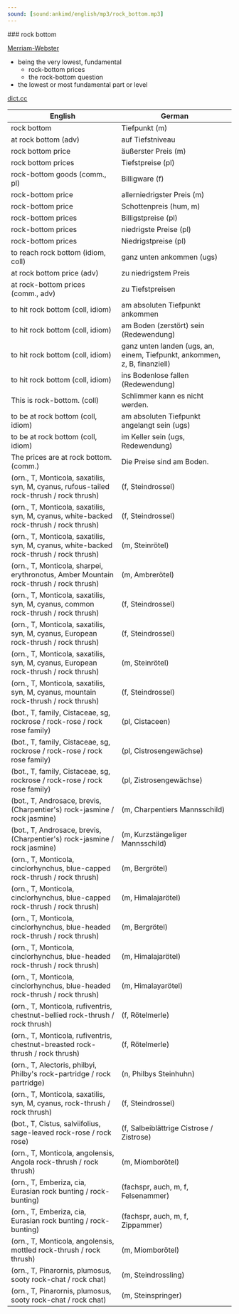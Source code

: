 ```yaml
---
sound: [sound:ankimd/english/mp3/rock_bottom.mp3]
---
```


\### rock bottom

[Merriam-Webster](https://www.merriam-webster.com/dictionary/rock+bottom)

- being the very lowest, fundamental
    - rock-bottom prices
    - the rock-bottom question
- the lowest or most fundamental part or level

[dict.cc](https://www.dict.cc/rock+bottom)

| English        | German       |
| -------------- | ------------ |
| rock bottom | Tiefpunkt (m) |
| at rock bottom (adv) | auf Tiefstniveau |
| rock bottom price | äußerster Preis (m) |
| rock bottom prices | Tiefstpreise (pl) |
| rock-bottom goods (comm., pl) | Billigware (f) |
| rock-bottom price | allerniedrigster Preis (m) |
| rock-bottom price | Schottenpreis (hum, m) |
| rock-bottom prices | Billigstpreise (pl) |
| rock-bottom prices | niedrigste Preise (pl) |
| rock-bottom prices | Niedrigstpreise (pl) |
| to reach rock bottom (idiom, coll) | ganz unten ankommen (ugs) |
| at rock bottom price (adv) | zu niedrigstem Preis |
| at rock-bottom prices (comm., adv) | zu Tiefstpreisen |
| to hit rock bottom (coll, idiom) | am absoluten Tiefpunkt ankommen |
| to hit rock bottom (coll, idiom) | am Boden (zerstört) sein (Redewendung) |
| to hit rock bottom (coll, idiom) | ganz unten landen (ugs, an, einem, Tiefpunkt, ankommen, z, B, finanziell) |
| to hit rock bottom (coll, idiom) | ins Bodenlose fallen (Redewendung) |
| This is rock-bottom. (coll) | Schlimmer kann es nicht werden. |
| to be at rock bottom (coll, idiom) | am absoluten Tiefpunkt angelangt sein (ugs) |
| to be at rock bottom (coll, idiom) | im Keller sein (ugs, Redewendung) |
| The prices are at rock bottom. (comm.) | Die Preise sind am Boden. |
|  (orn., T, Monticola, saxatilis, syn, M, cyanus, rufous-tailed rock-thrush / rock thrush) |  (f, Steindrossel) |
|  (orn., T, Monticola, saxatilis, syn, M, cyanus, white-backed rock-thrush / rock thrush) |  (f, Steindrossel) |
|  (orn., T, Monticola, saxatilis, syn, M, cyanus, white-backed rock-thrush / rock thrush) |  (m, Steinrötel) |
|  (orn., T, Monticola, sharpei, erythronotus, Amber Mountain rock-thrush / rock thrush) |  (m, Ambrerötel) |
|  (orn., T, Monticola, saxatilis, syn, M, cyanus, common rock-thrush / rock thrush) |  (f, Steindrossel) |
|  (orn., T, Monticola, saxatilis, syn, M, cyanus, European rock-thrush / rock thrush) |  (f, Steindrossel) |
|  (orn., T, Monticola, saxatilis, syn, M, cyanus, European rock-thrush / rock thrush) |  (m, Steinrötel) |
|  (orn., T, Monticola, saxatilis, syn, M, cyanus, mountain rock-thrush / rock thrush) |  (f, Steindrossel) |
|  (bot., T, family, Cistaceae, sg, rockrose / rock-rose / rock rose family) |  (pl, Cistaceen) |
|  (bot., T, family, Cistaceae, sg, rockrose / rock-rose / rock rose family) |  (pl, Cistrosengewächse) |
|  (bot., T, family, Cistaceae, sg, rockrose / rock-rose / rock rose family) |  (pl, Zistrosengewächse) |
|  (bot., T, Androsace, brevis, (Charpentier's) rock-jasmine / rock jasmine) |  (m, Charpentiers Mannsschild) |
|  (bot., T, Androsace, brevis, (Charpentier's) rock-jasmine / rock jasmine) |  (m, Kurzstängeliger Mannsschild) |
|  (orn., T, Monticola, cinclorhynchus, blue-capped rock-thrush / rock thrush) |  (m, Bergrötel) |
|  (orn., T, Monticola, cinclorhynchus, blue-capped rock-thrush / rock thrush) |  (m, Himalajarötel) |
|  (orn., T, Monticola, cinclorhynchus, blue-headed rock-thrush / rock thrush) |  (m, Bergrötel) |
|  (orn., T, Monticola, cinclorhynchus, blue-headed rock-thrush / rock thrush) |  (m, Himalajarötel) |
|  (orn., T, Monticola, cinclorhynchus, blue-headed rock-thrush / rock thrush) |  (m, Himalayarötel) |
|  (orn., T, Monticola, rufiventris, chestnut-bellied rock-thrush / rock thrush) |  (f, Rötelmerle) |
|  (orn., T, Monticola, rufiventris, chestnut-breasted rock-thrush / rock thrush) |  (f, Rötelmerle) |
|  (orn., T, Alectoris, philbyi, Philby's rock-partridge / rock partridge) |  (n, Philbys Steinhuhn) |
|  (orn., T, Monticola, saxatilis, syn, M, cyanus, rock-thrush / rock thrush) |  (f, Steindrossel) |
|  (bot., T, Cistus, salviifolius, sage-leaved rock-rose / rock rose) |  (f, Salbeiblättrige Cistrose / Zistrose) |
|  (orn., T, Monticola, angolensis, Angola rock-thrush / rock thrush) |  (m, Miomborötel) |
|  (orn., T, Emberiza, cia, Eurasian rock bunting / rock-bunting) |  (fachspr, auch, m, f, Felsenammer) |
|  (orn., T, Emberiza, cia, Eurasian rock bunting / rock-bunting) |  (fachspr, auch, m, f, Zippammer) |
|  (orn., T, Monticola, angolensis, mottled rock-thrush / rock thrush) |  (m, Miomborötel) |
|  (orn., T, Pinarornis, plumosus, sooty rock-chat / rock chat) |  (m, Steindrossling) |
|  (orn., T, Pinarornis, plumosus, sooty rock-chat / rock chat) |  (m, Steinspringer) |
